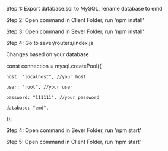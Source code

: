 Step 1: Export database.sql to MySQL, rename database to emd

Step 2: Open command in Client Folder, run 'npm install'

Step 3: Open command in Sever Folder, run 'npm install'

Step 4: Go to sever/routers/index.js

Changes based on your database

const connection = mysql.createPool({

    host: "localhost", //your host
    
    user: "root", //your user
    
    password: "111111", //your password
    
    database: "emd",
    
});

Step 4: Open command in Sever Folder, run 'npm start'

Step 5: Open command in Client Folder, run 'npm start'
